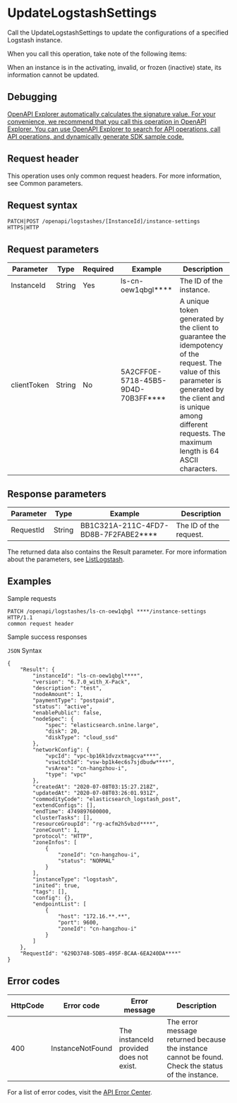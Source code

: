 # UpdateLogstashSettings

Call the UpdateLogstashSettings to update the configurations of a specified Logstash instance.

When you call this operation, take note of the following items:

When an instance is in the activating, invalid, or frozen \(inactive\) state, its information cannot be updated.

## Debugging

[OpenAPI Explorer automatically calculates the signature value. For your convenience, we recommend that you call this operation in OpenAPI Explorer. You can use OpenAPI Explorer to search for API operations, call API operations, and dynamically generate SDK sample code.](https://api.aliyun.com/#product=elasticsearch&api=UpdateLogstashSettings&type=ROA&version=2017-06-13)

## Request header

This operation uses only common request headers. For more information, see Common parameters.

## Request syntax

```
PATCH|POST /openapi/logstashes/[InstanceId]/instance-settings HTTPS|HTTP  
```

## Request parameters

|Parameter|Type|Required|Example|Description|
|---------|----|--------|-------|-----------|
|InstanceId|String|Yes|ls-cn-oew1qbgl\*\*\*\*|The ID of the instance. |
|clientToken|String|No|5A2CFF0E-5718-45B5-9D4D-70B3FF\*\*\*\*|A unique token generated by the client to guarantee the idempotency of the request. The value of this parameter is generated by the client and is unique among different requests. The maximum length is 64 ASCII characters. |

## Response parameters

|Parameter|Type|Example|Description|
|---------|----|-------|-----------|
|RequestId|String|BB1C321A-211C-4FD7-BD8B-7F2FABE2\*\*\*\*|The ID of the request. |

The returned data also contains the Result parameter. For more information about the parameters, see [ListLogstash](~~160534~~).

## Examples

Sample requests

```
PATCH /openapi/logstashes/ls-cn-oew1qbgl ****/instance-settings HTTP/1.1 
common request header
```

Sample success responses

`JSON` Syntax

```
{
    "Result": {
        "instanceId": "ls-cn-oew1qbgl****",
        "version": "6.7.0_with_X-Pack",
        "description": "test",
        "nodeAmount": 1,
        "paymentType": "postpaid",
        "status": "active",
        "enablePublic": false,
        "nodeSpec": {
            "spec": "elasticsearch.sn1ne.large",
            "disk": 20,
            "diskType": "cloud_ssd"
        },
        "networkConfig": {
            "vpcId": "vpc-bp16k1dvzxtmagcva****",
            "vswitchId": "vsw-bp1k4ec6s7sjdbudw****",
            "vsArea": "cn-hangzhou-i",
            "type": "vpc"
        },
        "createdAt": "2020-07-08T03:15:27.218Z",
        "updatedAt": "2020-07-08T03:26:01.931Z",
        "commodityCode": "elasticsearch_logstash_post",
        "extendConfigs": [],
        "endTime": 4749897600000,
        "clusterTasks": [],
        "resourceGroupId": "rg-acfm2h5vbzd****",
        "zoneCount": 1,
        "protocol": "HTTP",
        "zoneInfos": [
            {
                "zoneId": "cn-hangzhou-i",
                "status": "NORMAL"
            }
        ],
        "instanceType": "logstash",
        "inited": true,
        "tags": [],
        "config": {},
        "endpointList": [
            {
                "host": "172.16.**.**",
                "port": 9600,
                "zoneId": "cn-hangzhou-i"
            }
        ]
    },
    "RequestId": "629D3748-5DB5-495F-BCAA-6EA240DA****"
}
```

## Error codes

|HttpCode|Error code|Error message|Description|
|--------|----------|-------------|-----------|
|400|InstanceNotFound|The instanceId provided does not exist.|The error message returned because the instance cannot be found. Check the status of the instance.|

For a list of error codes, visit the [API Error Center](https://error-center.alibabacloud.com/status/product/elasticsearch).

